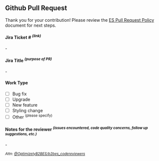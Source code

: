 ## Github Pull Request
Thank you for your contribution! Please review the [ES Pull Request Policy](https://confluence.sso.episerver.net/x/QArnqw) document for next steps.

#### Jira Ticket # <sup>*(link)*</sup>
<p>- </p>

#### Jira Title <sup>*(purpose of PR)*</sup>
<p>- </p>

#### Work Type
- [ ] Bug fix
- [ ] Upgrade
- [ ] New feature
- [ ] Styling change
- [ ] Other <sup>(please specify)</sup>

#### Notes for the reviewer <sup>*(issues encountered, code quality concerns, follow up suggestions, etc.)*</sup>
<p>- </p>

<sub>*Attn: <a class="team-mention js-team-mention notranslate" data-error-text="Failed to load team members" data-id="7086759" data-permission-text="Team members are private" data-url="/orgs/OptimizelyB2BES/teams/b2bes_codereviewers/members" data-hovercard-type="team" data-hovercard-url="/orgs/OptimizelyB2BES/teams/b2bes_codereviewers/hovercard" href="https://github.com/orgs/OptimizelyB2BES/teams/b2bes_codereviewers">@OptimizelyB2BES/b2bes_codereviewers</a>*</sub>
